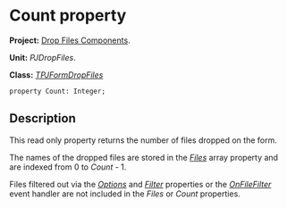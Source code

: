 # Count property #

**Project:** [Drop Files Components](DropFilesComponents.md).

**Unit:** _PJDropFiles_.

**Class:** _[TPJFormDropFiles](TPJFormDropFiles.md)_

```
property Count: Integer;
```

## Description ##

This read only property returns the number of files dropped on the form.

The names of the dropped files are stored in the _[Files](TPJFormDropFilesFiles.md)_ array property and are indexed from 0 to _Count_ - 1.

Files filtered out via the _[Options](TPJFormDropFilesOptions.md)_ and _[Filter](TPJFormDropFilesFilter.md)_ properties or the _[OnFileFilter](TPJFormDropFilesOnFileFilter.md)_ event handler are not included in the _Files_ or _Count_ properties.